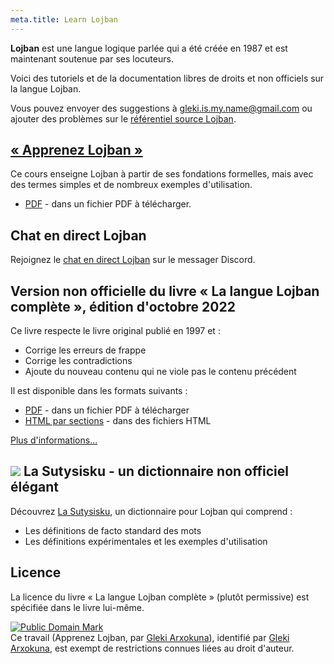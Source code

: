```yaml
---
meta.title: Learn Lojban
---
```


**Lojban** est une langue logique parlée qui a été créée en 1987 et est maintenant soutenue par ses locuteurs.

Voici des tutoriels et de la documentation libres de droits et non officiels sur la langue Lojban.

Vous pouvez envoyer des suggestions à [gleki.is.my.name@gmail.com](mailto:gleki.is.my.name@gmail.com) ou ajouter des problèmes sur le [référentiel source Lojban](https://github.com/la-lojban/lojban-made-easy/issues).

## [« Apprenez Lojban »](/books/learn-lojban)

Ce cours enseigne Lojban à partir de ses fondations formelles, mais avec des termes simples et de nombreux exemples d'utilisation.

* [PDF](/vreji/uencu/learn-lojban.pdf) - dans un fichier PDF à télécharger.

## Chat en direct Lojban

Rejoignez le [chat en direct Lojban](https://discord.gg/wasp5fj) sur le messager Discord.

## Version non officielle du livre « La langue Lojban complète », édition d'octobre 2022

Ce livre respecte le livre original publié en 1997 et :

* Corrige les erreurs de frappe
* Corrige les contradictions
* Ajoute du nouveau contenu qui ne viole pas le contenu précédent

Il est disponible dans les formats suivants :

* [PDF](https://la-lojban.github.io/uncll/uncll-1.2.15/cll.pdf) - dans un fichier PDF à télécharger
* [HTML par sections](https://la-lojban.github.io/uncll/uncll-1.2.15/xhtml_section_chunks/) - dans des fichiers HTML
<!-- * [EPUB](https://la-lojban.github.io/uncll/uncll-1.2.15/cll.epub) - sous forme de livre EPUB -->

[Plus d'informations...](/articles/complete-lojban-language)

## ![](https://la-lojban.github.io/sutysisku/pixra/snime.svg) La Sutysisku - un dictionnaire non officiel élégant

Découvrez [La Sutysisku](https://la-lojban.github.io/sutysisku/en/#seskari=cnano&sisku=coi_munje), un dictionnaire pour Lojban qui comprend :

* Les définitions de facto standard des mots
* Les définitions expérimentales et les exemples d'utilisation

## Licence

La licence du livre « La langue Lojban complète » (plutôt permissive) est spécifiée dans le livre lui-même.

<p xmlns:dct="https://purl.org/dc/terms/">
<a rel="license" href="http://creativecommons.org/publicdomain/mark/1.0/">
<img src="https://i.creativecommons.org/p/mark/1.0/88x31.png"
     style="border-style: none;" alt="Public Domain Mark" />
</a>
<br />
Ce travail (<span property="dct:title">Apprenez Lojban</span>, par <a href="https://lojban.pw" rel="dct:creator"><span property="dct:title">Gleki Arxokuna</span></a>), identifié par <a href="https://lojban.pw" rel="dct:publisher"><span property="dct:title">Gleki Arxokuna</span></a>, est exempt de restrictions connues liées au droit d'auteur.
</p>